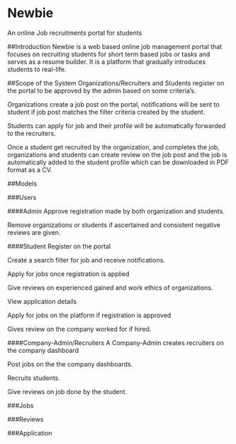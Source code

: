 # Newbie
An online Job recruitments portal for students

##Introduction
Newbie is a web based online job management portal that focuses on recruiting students for short term based jobs or tasks and serves as a resume builder. 
It is a platform that gradually introduces students to real-life.

##Scope of the System
Organizations/Recruiters and Students register on the portal to be approved by the admin based on some criteria’s.

Organizations create a job post on the portal, notifications will be sent to student if job post matches the filter criteria created by the student.

Students can apply for job and their profile will be automatically forwarded to the recruiters.

Once a student get recruited by the organization, and completes the job, organizations and students can create review on the job post and the job is automatically added to the student profile which can be downloaded in PDF format as a CV.

##Models

###Users

####Admin
Approve registration made by both organization and students.

Remove organizations or students if ascertained and consistent negative reviews are given.

####Student
Register on the portal

Create a search filter for job and receive notifications.

Apply for jobs once registration is applied

Give reviews on experienced gained and work ethics of organizations.

View application details<one to many>


Apply for jobs on the platform if registration is approved

Gives review on the company worked for if hired.

####Company-Admin/Recruiters
A Company-Admin creates recruiters on the company dashboard

Post jobs on the the company dashboards.

Recruits students.

Give reviews on job done by the student.

###Jobs

###Reviews

###Application






